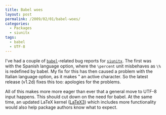 ```yaml
---
title: Babel woes
layout: post
permalink: /2009/02/01/babel-woes/
categories:
  - Packages
  - siunitx
tags:
  - babel
  - UTF-8
---
```

I've had a couple of [`babel`](https://ctan.org/pkg/babel)-related bug reports for [`siunitx`](https://ctan.org/pkg/siunitx).  The first was with the Spanish language option, where the `\percent` unit misbehaves as `\%` is redefined by babel. My fix for this has then caused a problem with the Italian language option, as it makes " an active character. So the latest release (v1.2d) fixes this too: apologies for the problems.

All of this makes more more eager than ever that a general move to UTF-8 input happens. This should cut down on the need for babel. At the same time, an updated LaTeX kernel ([LaTeX3](https://www.latex-project.org/latex3.html)) which includes more functionality would also help package authors know what to expect.
